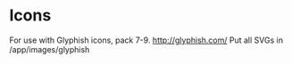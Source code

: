 Icons
=====

For use with Glyphish icons, pack 7-9.
http://glyphish.com/
Put all SVGs in /app/images/glyphish
